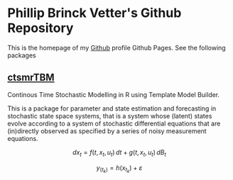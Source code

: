 # Phillip Brinck Vetter's Github Repository

This is the homepage of my [Github](https://github.com/phillipbvetter) profile Github Pages. See the following packages

## [ctsmrTBM](..ctrsmtTMB)

Continous Time Stochastic Modelling in R using Template Model Builder.

This is a package for parameter and state estimation and forecasting in stochastic state space systems, that is a system whose (latent) states evolve according to a system of stochastic differential equations that are (in)directly observed as specified by a series of noisy measurement equations.

```math
dx_{t} = f(t,x_{t},u_{t}) \, dt + g(t,x_{t},u_{t}) \, dB_{t}
```
```math
y_(t_{k}) = h(x_{t_k}) + \varepsilon

```
